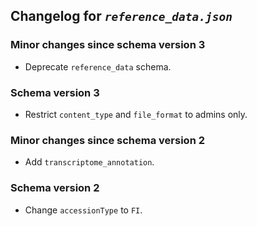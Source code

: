 ## Changelog for *`reference_data.json`*

### Minor changes since schema version 3

* Deprecate `reference_data` schema.

### Schema version 3

* Restrict `content_type` and `file_format` to admins only.

### Minor changes since schema version 2

* Add `transcriptome_annotation`.

### Schema version 2

* Change `accessionType` to `FI`.

